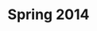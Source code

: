 ---
layout: default
title: "Spring 2014"
category: "catalog"
pdf: Spring_Catalog_2013.pdf
cover: Spring_Catalog_2013-cover.jpg
---